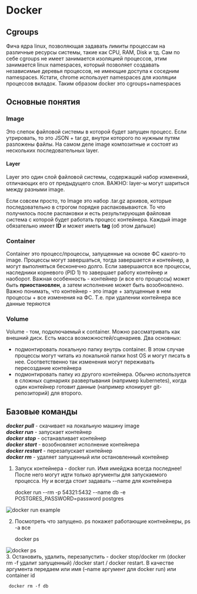 <!DOCTYPE html>
<html>

<head>
  <meta charset="utf-8">
  <meta name="viewport" content="width=device-width, initial-scale=1.0">
  <title>Docker_lecture_1</title>
  <link rel="stylesheet" href="https://stackedit.io/style.css" />
</head>

<body class="stackedit">
  <div class="stackedit__html"><h1 id="docker">Docker</h1>
<h2 id="cgroups">Cgroups</h2>
<p>Фича ядра linux, позволяющая задавать лимиты процессам на различные ресурсы системы, такие как CPU, RAM, Disk и тд. Сам по себе cgroups не имеет занимается изоляцией процессов, этим занимается linux namespaces, который позволяет создавать независимые деревья процессов, не имеющие доступа к соседним namespaces. Кстати, chrome использует namespaces для изоляции процессов вкладок. Таким образом docker это cgroups+namespaces</p>
<h2 id="основные-понятия">Основные понятия</h2>
<h3 id="image">Image</h3>
<p>Это слепок файловой системы в которой будет запущен процесс. Если утрировать, то это JSON + tar.gz, внутри которого по нужным путям разложены файлы. На самом деле image композитные и состоят из нескольких последовательных layer.</p>
<h4 id="layer">Layer</h4>
<p>Layer это один слой файловой системы, содержащий набор изменений, отличающих его от предыдущего слоя. ВАЖНО: layer-ы могут шариться между разными image.</p>
<p>Если совсем просто, то Image это набор .tar.gz архивов, которые последовательно в строгом порядке распаковываются. То что получилось после распаковки и есть результирующая файловая система с которой будет работать процесс контейнера. Каждый image обязательно имеет <strong>ID</strong> и может иметь <strong>tag</strong> (об этом дальше)</p>
<h3 id="container">Container</h3>
<p>Container это процесс/процессы, запущенные на основе ФС какого-то image. Процессы могут завершаться, тогда завершается и контейнер, а могут выполняться бесконечно долго. Если завершаются все процессы, наследники корневого (PID 1) то завершает работу контейнер и наоборот. Важная особенность - контейнер (и все его процессы) может быть <strong>приостановлен</strong>, а затем исполнение может быть возобновлено.<br>
Важно понимать, что контейнер - это image + запущенные в нем процессы + все изменения на ФС. Т.е. при удалении контейнера все данные теряются</p>
<h3 id="volume">Volume</h3>
<p>Volume - том, подключаемый к container. Можно рассматривать как внешний диск. Есть масса возможностей/сценариев. Два основных:</p>
<ul>
<li>подмонтировать локальную папку внутрь container. В этом случае процессы могут читать из локальной папки host OS и могут писать в нее. Соответственно так изменения могут переживать пересоздание контейнера</li>
<li>подмонтировать папку из другого контейнера. Обычно используется в сложных сценариях развертывания (например kubernetes), когда один контейнер готовит данные (например клонирует git-репозиторий) для второго.</li>
</ul>
<h2 id="базовые-команды">Базовые команды</h2>
<p><em><strong>docker pull</strong></em> - скачивает на локальную машину image<br>
<em><strong>docker run</strong></em> - запускает контейнер<br>
<em><strong>docker stop</strong></em> - останавливает контейнер<br>
<em><strong>docker start</strong></em> - возобновляет исполнение контейнера<br>
<em><strong>docker restart</strong></em> - перезапускает контейнер<br>
<em><strong>docker rm</strong></em> - удаляет запущенный или остановленный контейнер</p>
<ol>
<li>
<p>Запуск контейнера - docker run. Имя имейджа всегда последнее! После него могут идти только аргументы для запускаемого процесса. Ну и всегда стоит задавать --name для контейнера</p>
<p>docker run --rm -p 54321:5432 --name db -e POSTGRES_PASSWORD=password postgres</p>
</li>
</ol>
<p><img src="https://sirvaulterscoff.github.io/images/docker_run.png" alt="docker run example"></p>
<ol start="2">
<li>
<p>Посмотреть что запущено. ps покажет работающие контнейнеры, ps -a все</p>
<p>docker ps</p>
</li>
</ol>
<p><img src="https://sirvaulterscoff.github.io/images/docker_ps_example.png" alt="docker ps"><br>
3. Остановить, удалить, перезапустить - docker stop/docker rm (docker rm -f удалит запущенный) /docker start / docker restart. В качестве аргумента передаем или имя (–name аргумент для docker run) или container id</p>
<pre><code> docker rm -f db
</code></pre>
</div>
</body>

</html>
